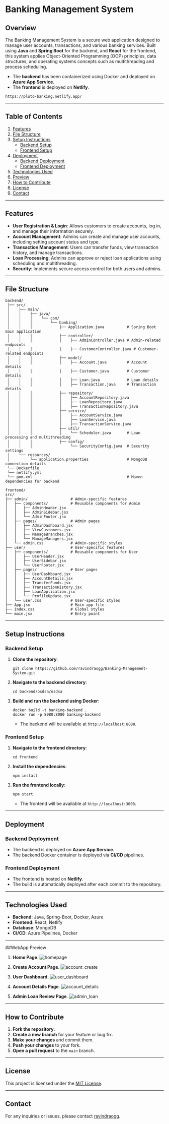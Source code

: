 # Banking Management System

## Overview

The Banking Management System is a secure web application designed to manage user accounts, transactions, and various banking services. Built using **Java** and **Spring Boot** for the backend, and **React** for the frontend, this system applies Object-Oriented Programming (OOP) principles, data structures, and operating systems concepts such as multithreading and process scheduling.

- The **backend** has been containerized using Docker and deployed on **Azure App Service**.
- The **frontend** is deployed on **Netlify**. 
```
https://pluto-banking.netlify.app/
```

---

## Table of Contents

1. [Features](#features)
2. [File Structure](#file-structure)
3. [Setup Instructions](#setup-instructions)
    - [Backend Setup](#backend-setup)
    - [Frontend Setup](#frontend-setup)
4. [Deployment](#deployment)
    - [Backend Deployment](#backend-deployment)
    - [Frontend Deployment](#frontend-deployment)
5. [Technologies Used](#technologies-used)
6. [Preview](#webapp-preview)
7. [How to Contribute](#how-to-contribute)
8. [License](#license)
9. [Contact](#contact)

---

## Features

- **User Registration & Login**: Allows customers to create accounts, log in, and manage their information securely.
- **Account Management**: Admins can create and manage user accounts, including setting account status and type.
- **Transaction Management**: Users can transfer funds, view transaction history, and manage transactions.
- **Loan Processing**: Admins can approve or reject loan applications using scheduling and multithreading.
- **Security**: Implements secure access control for both users and admins.

---

## File Structure

```plaintext
backend/
 ├── src/
 │    ├── main/
 │    │    ├── java/
 │    │    │    └── com/
 │    │    │        └── banking/
 │    │    │            ├── Application.java          # Spring Boot main application
 │    │    │            ├── controller/
 │    │    │            │    ├── AdminController.java # Admin-related endpoints
 │    │    │            │    ├── CustomerController.java # Customer-related endpoints
 │    │    │            ├── model/
 │    │    │            │    ├── Account.java         # Account details
 │    │    │            │    ├── Customer.java        # Customer details
 │    │    │            │    ├── Loan.java            # Loan details
 │    │    │            │    ├── Transaction.java     # Transaction details
 │    │    │            ├── repository/
 │    │    │            │    ├── AccountRepository.java
 │    │    │            │    ├── LoanRepository.java
 │    │    │            │    ├── TransactionRepository.java
 │    │    │            ├── service/
 │    │    │            │    ├── AccountService.java
 │    │    │            │    ├── LoanService.java
 │    │    │            │    ├── TransactionService.java
 │    │    │            ├── util/
 │    │    │            │    └── Scheduler.java       # Loan processing and multithreading
 │    │    │            ├── config/
 │    │    │                 └── SecurityConfig.java  # Security settings
 │    └── resources/
 │         └── application.properties                 # MongoDB connection details
 └── Dockerfile
 └── netlify.yml
 └── pom.xml                                          # Maven dependencies for backend

frontend/
src/
├── admin/                   # Admin-specific features
│   ├── components/          # Reusable components for Admin
│   │   ├── AdminHeader.jsx
│   │   ├── AdminSidebar.jsx
│   │   └── AdminFooter.jsx
│   ├── pages/               # Admin pages
│   │   ├── AdminDashboard.jsx
│   │   ├── ViewCustomers.jsx
│   │   ├── ManageBranches.jsx
│   │   └── ManageManagers.jsx
│   └── admin.css            # Admin-specific styles
├── user/                    # User-specific features
│   ├── components/          # Reusable components for User
│   │   ├── UserHeader.jsx
│   │   ├── UserSidebar.jsx
│   │   └── UserFooter.jsx
│   ├── pages/               # User pages
│   │   ├── UserDashboard.jsx
│   │   ├── AccountDetails.jsx
│   │   ├── TransferFunds.jsx
│   │   ├── TransactionHistory.jsx
│   │   ├── LoanApplication.jsx
│   │   └── ProfileUpdate.jsx
│   └── user.css             # User-specific styles
├── App.jsx                  # Main app file
├── index.css                # Global styles
└── main.jsx                 # Entry point
```

---

## Setup Instructions

### Backend Setup

1. **Clone the repository**:
    ```
    git clone https://github.com/ravindraogg/Banking-Management-System.git
    ```

2. **Navigate to the backend directory**:
    ```
    cd backend/osdsa/osdsa
    ```

3. **Build and run the backend using Docker**:
    ```
    docker build -t banking-backend .
    docker run -p 8080:8080 banking-backend
    ```
   - The backend will be available at `http://localhost:8080`.

### Frontend Setup

1. **Navigate to the frontend directory**:
    ```
    cd frontend
    ```

2. **Install the dependencies**:
    ```
    npm install
    ```

3. **Run the frontend locally**:
    ```
    npm start
    ```
   - The frontend will be available at `http://localhost:3000`.

---

## Deployment

### Backend Deployment

- The backend is deployed on **Azure App Service**.
- The backend Docker container is deployed via **CI/CD** pipelines.

### Frontend Deployment

- The frontend is hosted on **Netlify**.
- The build is automatically deployed after each commit to the repository.

---

## Technologies Used

- **Backend**: Java, Spring-Boot, Docker, Azure
- **Frontend**: React, Netlify
- **Database**: MongoDB
- **CI/CD**: Azure Pipelines, Docker

---

##WebApp Preview
1. **Home Page**.
![homepage](https://github.com/user-attachments/assets/84aff084-fe3d-4cb5-b021-0614a6722dd7)

2. **Create Account Page**.
![account_create](https://github.com/user-attachments/assets/a701f92a-62d0-4d72-b271-685526ee18a2)

3. **User Dashboard**.
![user_dashboard](https://github.com/user-attachments/assets/a966c437-19a2-4c9c-927a-0fcc37326d50)

4. **Account Details Page**.
![account_details](https://github.com/user-attachments/assets/2221c848-bd3f-45ea-ba70-b0ee38b8f91a)

5. **Admin Loan Review Page**.
![admin_loan](https://github.com/user-attachments/assets/7b5b5859-47c3-4e3e-b851-4ea03cd9195b)

---

## How to Contribute

1. **Fork the repository**.
2. **Create a new branch** for your feature or bug fix.
3. **Make your changes** and commit them.
4. **Push your changes** to your fork.
5. **Open a pull request** to the `main` branch.

---

## License

This project is licensed under the [MIT License](LICENSE).

---

## Contact

For any inquiries or issues, please contact [ravindraogg](https://github.com/ravindraogg).
